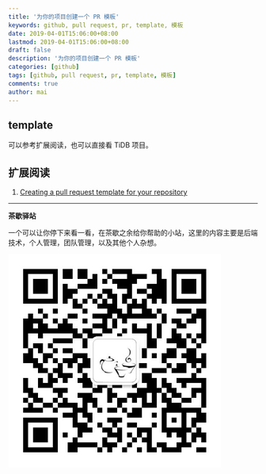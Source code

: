 ```yaml
---
title: '为你的项目创建一个 PR 模板'
keywords: github, pull request, pr, template, 模板
date: 2019-04-01T15:06:00+08:00
lastmod: 2019-04-01T15:06:00+08:00
draft: false
description: '为你的项目创建一个 PR 模板'
categories: [github]
tags: [github, pull request, pr, template, 模板]
comments: true
author: mai
---
```


## template

可以参考扩展阅读，也可以直接看 TiDB 项目。

## 扩展阅读

1. [Creating a pull request template for your repository](https://help.github.com/en/articles/creating-a-pull-request-template-for-your-repository)

----

**茶歇驿站**

一个可以让你停下来看一看，在茶歇之余给你帮助的小站，这里的内容主要是后端技术，个人管理，团队管理，以及其他个人杂想。

![茶歇驿站二维码](https://raw.githubusercontent.com/yangwenmai/maiyang.me/master/blog/tech_tea.jpg)
